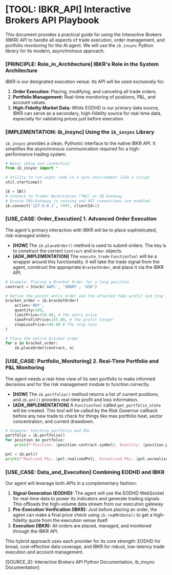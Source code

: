 # [TOOL: IBKR_API] Interactive Brokers API Playbook

This document provides a practical guide for using the Interactive Brokers (IBKR) API to handle all aspects of trade execution, order management, and portfolio monitoring for the AI agent. We will use the `ib_insync` Python library for its modern, asynchronous approach.

### [PRINCIPLE: Role_in_Architecture] IBKR's Role in the System Architecture

IBKR is our designated execution venue. Its API will be used exclusively for:

1.  **Order Execution:** Placing, modifying, and canceling all trade orders.
2.  **Portfolio Management:** Real-time monitoring of positions, P&L, and account values.
3.  **High-Fidelity Market Data:** While EODHD is our primary data source, IBKR can serve as a secondary, high-fidelity source for real-time data, especially for validating prices just before execution.

### [IMPLEMENTATION: ib_insync] Using the `ib_insync` Library

`ib_insync` provides a clean, Pythonic interface to the native IBKR API. It simplifies the asynchronous communication required for a high-performance trading system.

```python
# Basic setup and connection
from ib_insync import *

# Utility to run async code in a sync environment like a script
util.startLoop()

ib = IB()
# Connect to Trader Workstation (TWS) or IB Gateway
# Ensure TWS/Gateway is running and API connections are enabled
ib.connect('127.0.0.1', 7497, clientId=1)
```

### [USE_CASE: Order_Execution] 1. Advanced Order Execution

The agent's primary interaction with IBKR will be to place sophisticated, risk-managed orders.

-   **[HOW]** The `ib.placeOrder()` method is used to submit orders. The key is to construct the correct `Contract` and `Order` objects.
-   **[ADK_IMPLEMENTATION]** The `execute_trade` `FunctionTool` will be a wrapper around this functionality. It will take the trade signal from the agent, construct the appropriate `BracketOrder`, and place it via the IBKR API.

```python
# Example: Placing a Bracket Order for a long position
contract = Stock('AAPL', 'SMART', 'USD')

# Define the parent entry order and the attached take profit and stop loss orders
bracket_order = ib.bracketOrder(
    action='BUY', 
    quantity=100, 
    limitPrice=150.00, # The entry price
    takeProfitPrice=155.00, # The profit target
    stopLossPrice=148.00 # The stop-loss
)

# Place the entire bracket order
for o in bracket_order:
    ib.placeOrder(contract, o)
```

### [USE_CASE: Portfolio_Monitoring] 2. Real-Time Portfolio and P&L Monitoring

The agent needs a real-time view of its own portfolio to make informed decisions and for the risk management module to function correctly.

-   **[HOW]** The `ib.portfolio()` method returns a list of current positions, and `ib.pnl()` provides real-time profit and loss information.
-   **[ADK_IMPLEMENTATION]** A `FunctionTool` called `get_portfolio_state` will be created. This tool will be called by the Risk Governor callback before any new trade to check for things like max portfolio heat, sector concentration, and current drawdown.

```python
# Example: Fetching portfolio and P&L
portfolio = ib.portfolio()
for position in portfolio:
    print(f"Position: {position.contract.symbol}, Quantity: {position.position}")

pnl = ib.pnl()
print(f"Realized P&L: {pnl.realizedPnl}, Unrealized P&L: {pnl.unrealizedPnl}")
```

### [USE_CASE: Data_and_Execution] Combining EODHD and IBKR

Our agent will leverage both APIs in a complementary fashion:

1.  **Signal Generation (EODHD):** The agent will use the EODHD WebSocket for real-time data to power its indicators and generate trading signals. This offloads the high-volume data stream from our execution gateway.
2.  **Pre-Execution Verification (IBKR):** Just before placing an order, the agent can make a final price check using `ib.reqMktData()` to get a high-fidelity quote from the execution venue itself.
3.  **Execution (IBKR):** All orders are placed, managed, and monitored through the IBKR API.

This hybrid approach uses each provider for its core strength: EODHD for broad, cost-effective data coverage, and IBKR for robust, low-latency trade execution and account management.

[SOURCE_ID: Interactive Brokers API Python Documentation, ib_insync Documentation]
